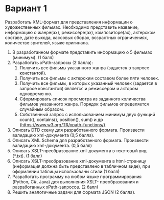 # Вариант 1
Разработать XML-формат для представления информации о художественных фильмах. Необходимо представить название, информацию о жанре(ах), режиссёре(ах), композиторе(ах), актерском составе, дате выхода, кассовых сборах, возрастных ограничениях, количестве зрителей, языке оригинала.
1. В разработанном формате представить информацию о 5 фильмах (минимум). (1 балл)
2. Разработать xPath-запросы (2 балла):
    1. Получить все фильмы указанного жанра (задается в запросе константой).
    2. Получить все фильмы с актерским составом более пяти человек.
    3. Получить все фильмы, в которых указанный человек (задается в запросе константой) является и режиссером и актором одновременно.
    4. Сформировать список просмотра из заданного количества фильмов указанного жанра. Порядок фильмов определяется случайным образом.
    5. Собственный запрос с использованием минимум двух функций count(), contains(), position(), sum() и др (https://www.w3.org/TR/xpath-functions/).
3. Описать DTD схему для разработанного формата. Произвести валидацию xml-документа (0,5 балла).
4. Описать XML Schema для разработанного формата. Произвести валидацию xml-документа. (0,5 балл)
5. Описать XSLT-преобразование xml-документа в текстовый вид (*.txt). (1 балл)
6. Описать XSLT-преобразование xml-документа в html-страницу (информация должна быть представлено в табличном виде), при оформлении таблицы использованы стили (1 балл)
7. Разработать программу на любом языке программирования (Python, С#, Java) для выполнения XSLT- преобразования и разработанных xPath-запросов. (2 балл)
8. Решить аналогичные задачи для формата JSON (2 балла).

